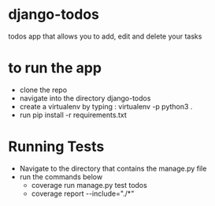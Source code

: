 # django-todos
todos app that allows you to add, edit and delete your tasks

# to run the app
*  clone the repo
*  navigate into the directory django-todos
*  create a virtualenv by typing : virtualenv -p python3 .
*  run pip install -r requirements.txt


# Running Tests
* Navigate to the directory that contains the manage.py file
* run the commands below
  * coverage run manage.py test todos
  * coverage report --include="./*"


